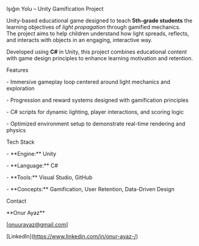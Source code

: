 Işığın Yolu – Unity Gamification Project

 Unity-based educational game designed to teach **5th-grade students** the learning objectives of *light propagation* through gamified mechanics.  
The project aims to help children understand how light spreads, reflects, and interacts with objects in an engaging, interactive way.

Developed using **C#** in Unity, this project combines educational content with game design principles to enhance learning motivation and retention.






Features

\- Immersive gameplay loop centered around light mechanics and exploration  

\- Progression and reward systems designed with gamification principles  

\- C# scripts for dynamic lighting, player interactions, and scoring logic  

\- Optimized environment setup to demonstrate real-time rendering and physics  







Tech Stack

\- \*\*Engine:\*\* Unity  

\- \*\*Language:\*\* C#  

\- \*\*Tools:\*\* Visual Studio, GitHub  

\- \*\*Concepts:\*\* Gamification, User Retention, Data-Driven Design  









Contact

\*\*Onur Ayaz\*\*  

\[onuurayaz@gmail.com]

\[LinkedIn](https://www.linkedin.com/in/onur-ayaz-/)



